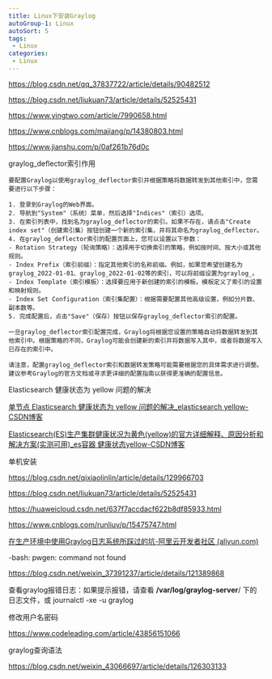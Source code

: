 ```yaml
---
title: Linux下安装Graylog
autoGroup-1: Linux
autoSort: 5
tags:
 - Linux
categories: 
 - Linux
---
```



https://blog.csdn.net/qq_37837722/article/details/90482512

https://blog.csdn.net/liukuan73/article/details/52525431



https://www.yingtwo.com/article/7990658.html

https://www.cnblogs.com/majiang/p/14380803.html

https://www.jianshu.com/p/0af261b76d0c



graylog_deflector索引作用

~~~
要配置Graylog以使用graylog_deflector索引并根据策略将数据转发到其他索引中，您需要进行以下步骤：

1. 登录到Graylog的Web界面。
2. 导航到"System"（系统）菜单，然后选择"Indices"（索引）选项。
3. 在索引列表中，找到名为graylog_deflector的索引。如果不存在，请点击"Create index set"（创建索引集）按钮创建一个新的索引集，并将其命名为graylog_deflector。
4. 在graylog_deflector索引的配置页面上，您可以设置以下参数：
- Rotation Strategy（轮询策略）：选择用于切换索引的策略，例如按时间、按大小或其他规则。
- Index Prefix（索引前缀）：指定其他索引的名称前缀。例如，如果您希望创建名为graylog_2022-01-01、graylog_2022-01-02等的索引，可以将前缀设置为graylog_。
- Index Template（索引模板）：选择要应用于新创建的索引的模板。模板定义了索引的设置和映射规则。
- Index Set Configuration（索引集配置）：根据需要配置其他高级设置，例如分片数、副本数等。
5. 完成配置后，点击"Save"（保存）按钮以保存graylog_deflector索引的配置。

一旦graylog_deflector索引配置完成，Graylog将根据您设置的策略自动将数据转发到其他索引中。根据策略的不同，Graylog可能会创建新的索引并将数据写入其中，或者将数据写入已存在的索引中。

请注意，配置graylog_deflector索引和数据转发策略可能需要根据您的具体需求进行调整。建议参考Graylog的官方文档或寻求更详细的配置指南以获得更准确的配置信息。
~~~



Elasticsearch 健康状态为 yellow 问题的解决

[单节点 Elasticsearch 健康状态为 yellow 问题的解决_elasticsearch yellow-CSDN博客](https://blog.csdn.net/ale2012/article/details/106992995)

[Elasticsearch(ES)生产集群健康状况为黄色(yellow)的官方详细解释、原因分析和解决方案(实测可用)_es容器 健康状态yellow-CSDN博客](https://blog.csdn.net/myhes/article/details/106076544)





单机安装

https://blog.csdn.net/qixiaolinlin/article/details/129966703

https://blog.csdn.net/liukuan73/article/details/52525431

https://huaweicloud.csdn.net/637f7accdacf622b8df85933.html

https://www.cnblogs.com/runliuv/p/15475747.html

[在生产环境中使用Graylog日志系统所踩过的坑-阿里云开发者社区 (aliyun.com)](https://developer.aliyun.com/article/738051)

-bash: pwgen: command not found

https://blog.csdn.net/weixin_37391237/article/details/121389868

查看graylog报错日志：如果提示报错，请查看 **/var/log/graylog-server**/ 下的日志文件，或 journalctl -xe -u graylog



修改用户名密码

https://www.codeleading.com/article/43856151066

graylog查询语法

https://blog.csdn.net/weixin_43066697/article/details/126303133